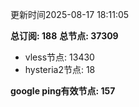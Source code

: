 更新时间2025-08-17 18:11:05

**总订阅: 188**
**总节点: 37309**
- vless节点: 13430
- hysteria2节点: 18

**google ping有效节点: 157**
